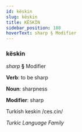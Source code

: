 ```yaml
---
id: këskin
slug: këskin
title: KËSKİN
sidebar_position: 180
hoverText: sharp § Modifier
---
```


### këskin

*sharp* **§** Modifier

**Verb**: to be sharp

**Noun**: sharpness

**Modifier**: sharp

Turkish keskin /ces.cin/

*Turkic Language Family*